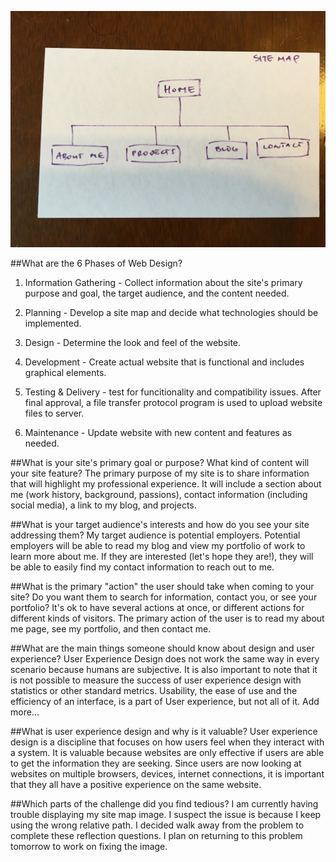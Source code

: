 ![Site Map](../week-2/imgs/sitemap.jpg)

##What are the 6 Phases of Web Design?

1. Information Gathering - Collect information about the site's primary purpose and goal, the target audience, and the content needed.

2. Planning - Develop a site map and decide what technologies should be implemented.

3. Design - Determine the look and feel of the website.

4. Development - Create actual website that is functional and includes graphical elements.

5. Testing & Delivery - test for funcitionality and compatibility issues. After final approval, a file transfer protocol program is used to upload website files to server.

6. Maintenance - Update website with new content and features as needed.

##What is your site's primary goal or purpose? What kind of content will your site feature?
The primary purpose of my site is to share information that will highlight my professional experience. It will include a section about me (work history, background, passions), contact information (including social media), a link to my blog, and projects.

##What is your target audience's interests and how do you see your site addressing them?
My target audience is potential employers. Potential employers will be able to read my blog and view my portfolio of work to learn more about me. If they are interested (let's hope they are!), they will be able to easily find my contact information to reach out to me.

##What is the primary "action" the user should take when coming to your site? Do you want them to search for information, contact you, or see your portfolio? It's ok to have several actions at once, or different actions for different kinds of visitors.
The primary action of the user is to read my about me page, see my portfolio, and then contact me.

##What are the main things someone should know about design and user experience?
User Experience Design does not work the same way in every scenario because humans are subjective. It is also important to note that it is not possible to measure the success of user experience design with statistics or other standard metrics. Usability, the ease of use and the efficiency of an interface, is a part of User experience, but not all of it. Add more...

##What is user experience design and why is it valuable?
User experience design is a discipline that focuses on how users feel when they interact with a system. It is valuable because websites are only effective if users are able to get the information they are seeking. Since users are now looking at websites on multiple browsers, devices, internet connections, it is important that they all have a positive experience on the same website.

##Which parts of the challenge did you find tedious?
I am currently having trouble displaying my site map image. I suspect the issue is because I keep using the wrong relative path. I decided walk away from the problem to complete these reflection questions. I plan on returning to this problem tomorrow to work on fixing the image.